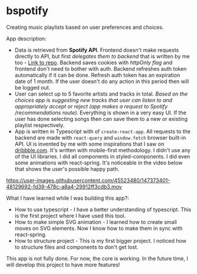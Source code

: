 # bspotify

Creating music playlists based on user preferences and choices.

App description:

- Data is retrieved from **Spotify API**. Frontend doesn't make requests directly to API, but first _delegates them to backend_ that is written by me too - [Link to repo](https://github.com/kamiloox/spotify-auth). Backend saves cookies with _httpOnly flag_ and frontend don't need to bother with auth. Backend refreshes auth token automatically if it can be done. Refresh auth token has an expiration date of 1 month. If the user doesn't do any action in this period then will be logged out.
- User can select up to 5 favorite artists and tracks in total. _Based on the choices app is suggesting new tracks that user can listen to and appropriately accept or reject (app makes a request to Spotify /recommendations route)._ Everything is shown in a very easy UI. If the user has done selecting songs then can save them to a new or existing playlist respectively.
- App is written in Typescript with of `create-react-app`. All requests to the backend are made with `react-query` and `window.fetch` browser built-in API. UI is invented by me with some inspirations that I saw on [dribbble.com](https://dribbble.com). It's written with mobile-first methodology. I didn't use any of the UI libraries. I did all components in styled-components. I did even some animations with react-spring. It's noticeable in the video below that shows the user's possible happy path.

https://user-images.githubusercontent.com/45523480/147373401-48129692-fd39-478c-a8a4-29912ff3cdb3.mov

What I have learned while I was building this app?:

- How to use typescript - I have a better understanding of typescript. This is the first project where I have used this tool.
- How to make simple SVG animation - I learned how to create small moves on SVG elements. Now I know how to make them in sync with react-spring.
- How to structure project - This is my first bigger project. I noticed how to structure files and components to don't get lost.

This app is not fully done. For now, the core is working. In the future time, I will develop this project to have more features!
